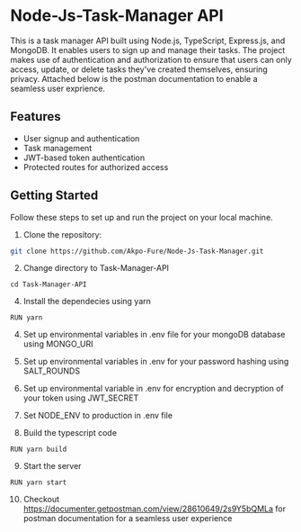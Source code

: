 # Node-Js-Task-Manager API

This is a task manager API built using Node.js, TypeScript, Express.js, and MongoDB. It enables users to sign up and manage their tasks. The project makes use of authentication and authorization to ensure that users can only access, update, or delete tasks they've created themselves, ensuring privacy. Attached below is the postman documentation to enable a seamless user exprience.

## Features

- User signup and authentication
- Task management
- JWT-based token authentication
- Protected routes for authorized access

## Getting Started

Follow these steps to set up and run the project on your local machine.

1. Clone the repository:

```bash
git clone https://github.com/Akpo-Fure/Node-Js-Task-Manager.git
```

2. Change directory to Task-Manager-API
```
cd Task-Manager-API
```

4. Install the dependecies using yarn
```
RUN yarn
```

4. Set up environmental variables in .env file for your mongoDB database using MONGO_URI

5. Set up environmental variables in .env for your password hashing using SALT_ROUNDS

6. Set up environmental variable in .env for encryption and decryption of your token using JWT_SECRET

7. Set NODE_ENV to production in .env file  

8. Build the typescript code
```
RUN yarn build
```

9. Start the server
```
RUN yarn start
```

10. Checkout https://documenter.getpostman.com/view/28610649/2s9Y5bQMLa for postman documentation for a seamless user experience
